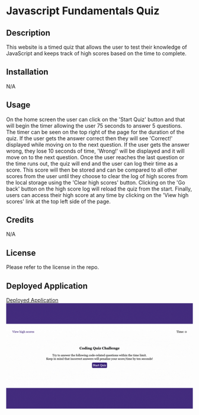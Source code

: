 # Javascript Fundamentals Quiz

## Description

This website is a timed quiz that allows the user to test their knowledge of JavaScript and keeps track of high scores based on the time to complete. 

## Installation

N/A

## Usage

On the home screen the user can click on the 'Start Quiz' button and that will begin the timer allowing the user 75 seconds to answer 5 questions. The timer can be seen on the top right of the page for the duration of the quiz. If the user gets the answer correct then they will see 'Correct!' displayed while moving on to the next question. If the user gets the answer wrong, they lose 10 seconds of time, 'Wrong!' will be displayed and it will move on to the next question. Once the user reaches the last question or the time runs out, the quiz will end and the user can log their time as a score. This score will then be stored and can be compared to all other scores from the user until they choose to clear the log of high scores from the local storage using the 'Clear high scores' button. Clicking on the 'Go back' button on the high score log will reload the quiz from the start. Finally, users can access their high score at any time by clicking on the 'View high scores' link at the top left side of the page. 

## Credits

N/A

## License

Please refer to the license in the repo.

## Deployed Application
[Deployed Application](https://pbullock08.github.io/javascript-fundamentals-quiz/)
![image](./assets/images/deployed.app.gif)